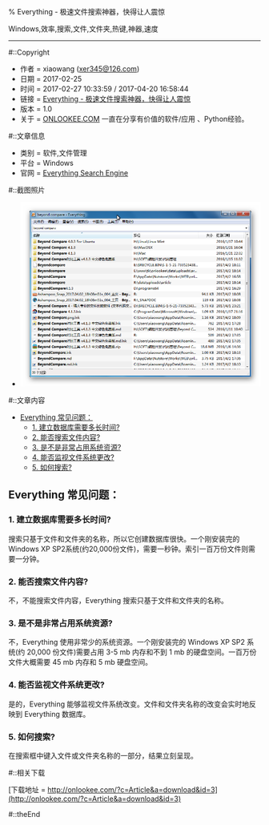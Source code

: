 % Everything - 极速文件搜索神器，快得让人震惊

Windows,效率,搜索,文件,文件夹,热键,神器,速度

---

#::Copyright

+ 作者 = xiaowang (xer345@126.com)
+ 日期 = 2017-02-25
+ 时间 = 2017-02-27 10:33:59 / 2017-04-20 16:58:44
+ 链接 = [Everything - 极速文件搜索神器，快得让人震惊](http://onlookee.com/?c=Article&a=view&id=3)
+ 版本 = 1.0
+ 关于 = [ONLOOKEE.COM](http://onlookee.com/) 一直在分享有价值的软件/应用 、Python经验。

#::文章信息

+ 类别 = 软件,文件管理
+ 平台 = Windows
+ 官网 = [Everything Search Engine](http://www.voidtools.com/ "")

#::截图照片

+ ![](images/Everything.png)

#::文章内容

-   [Everything 常见问题：](#everything-常见问题)
    -   [1. 建立数据库需要多长时间?](#建立数据库需要多长时间)
    -   [2. 能否搜索文件内容?](#能否搜索文件内容)
    -   [3. 是不是非常占用系统资源?](#是不是非常占用系统资源)
    -   [4. 能否监视文件系统更改?](#能否监视文件系统更改)
    -   [5. 如何搜索?](#如何搜索)

Everything 常见问题：
---------------------

### 1. 建立数据库需要多长时间?

搜索只基于文件和文件夹的名称，所以它创建数据库很快。一个刚安装完的Windows
XP SP2系统(约20,000份文件)，需要一秒钟。索引一百万份文件则需要一分钟。

### 2. 能否搜索文件内容?

不，不能搜索文件内容，Everything 搜索只基于文件和文件夹的名称。

### 3. 是不是非常占用系统资源?

不，Everything 使用非常少的系统资源。一个刚安装完的 Windows XP SP2
系统(约 20,000 份文件)需要占用 3-5 mb 内存和不到 1 mb
的硬盘空间。一百万份文件大概需要 45 mb 内存和 5 mb 硬盘空间。

### 4. 能否监视文件系统更改?

是的，Everything
能够监视文件系统改变。文件和文件夹名称的改变会实时地反映到 Everything
数据库。

### 5. 如何搜索?

在搜索框中键入文件或文件夹名称的一部分，结果立刻呈现。


#::相关下载

[下载地址 = http://onlookee.com/?c=Article&a=download&id=3](http://onlookee.com/?c=Article&a=download&id=3)

#::theEnd
